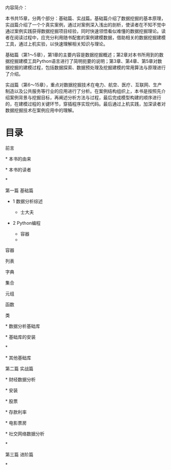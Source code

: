 内容简介：

本书共15章，分两个部分：基础篇、实战篇。基础篇介绍了数据挖掘的基本原理，实战篇介绍了一个个真实案例，通过对案例深入浅出的剖析，使读者在不知不觉中通过案例实践获得数据挖掘项目经验，同时快速领悟看似难懂的数据挖掘理论。读者在阅读过程中，应充分利用随书配套的案例建模数据，借助相关的数据挖掘建模工具，通过上机实验，以快速理解相关知识与理论。

基础篇（第1～5章），第1章的主要内容是数据挖掘概述；第2章对本书所用到的数据挖掘建模工具Python语言进行了简明扼要的说明；第3章、第4章、第5章对数据挖掘的建模过程，包括数据探索、数据预处理及挖掘建模的常用算法与原理进行了介绍。

实战篇（第6～15章），重点对数据挖掘技术在电力、航空、医疗、互联网、生产制造以及公共服务等行业的应用进行了分析。在案例结构组织上，本书是按照先介绍案例背景与挖掘目标，再阐述分析方法与过程，最后完成模型构建的顺序进行的，在建模过程的关键环节，穿插程序实现代码。最后通过上机实践，加深读者对数据挖掘技术在案例应用中的理解。

# 目录

前言

\* 本书的由来

\* 本书的读者

\*

第一篇 基础篇

* 1 数据分析综述
  * 士大夫


* 2 Python编程

  * 容器
  * 


容器

列表

字典

集合

元组

函数

类

\* 数据分析基础库

\* 基础库的安装

\*

\* 其他基础库

第二篇 实战篇

\* 财经数据分析

\* 安装

\* 股票

\* 存款利率

\* 电影票房

\* 社交网络数据分析

\*

第三篇 进阶篇

\*

